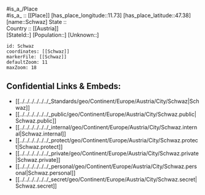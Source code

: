 ﻿---
location: [47.38,11.73] 
mapzoom: [7,12] 
mapmarker: city 
type: City
tags:
- geo/City


SpocWebEntityId: 34102
isDeleted: false
confidential: public

---
#is_a_/Place  
#is_a_ :: [[Place]] 
[has_place_longitude::11.73] 
[has_place_latitude::47.38] 
[name::Schwaz] 
State ::  
Country :: [[Austria]]  
[StateId::] 
[Population::] 
[Unknown::] 


```leaflet
id: Schwaz
coordinates: [[Schwaz]] 
markerFile: [[Schwaz]] 
defaultZoom: 11 
maxZoom: 18
```


## Confidential Links & Embeds: 
- [[../../../../../../_Standards/geo/Continent/Europe/Austria/City/Schwaz|Schwaz]] 
- [[../../../../../../_public/geo/Continent/Europe/Austria/City/Schwaz.public|Schwaz.public]] 
- [[../../../../../../_internal/geo/Continent/Europe/Austria/City/Schwaz.internal|Schwaz.internal]] 
- [[../../../../../../_protect/geo/Continent/Europe/Austria/City/Schwaz.protect|Schwaz.protect]] 
- [[../../../../../../_private/geo/Continent/Europe/Austria/City/Schwaz.private|Schwaz.private]] 
- [[../../../../../../_personal/geo/Continent/Europe/Austria/City/Schwaz.personal|Schwaz.personal]] 
- [[../../../../../../_secret/geo/Continent/Europe/Austria/City/Schwaz.secret|Schwaz.secret]] 
